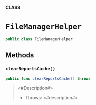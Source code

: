**CLASS**

# `FileManagerHelper`

```swift
public class FileManagerHelper
```

## Methods
### `clearReportsCache()`

```swift
public func clearReportsCache() throws
```

> <#Description#>
> - Throws: <#description#>
